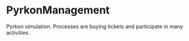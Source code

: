# PyrkonManagement
Pyrkon simulation. Processes are buying tickets and participate in many activities.
